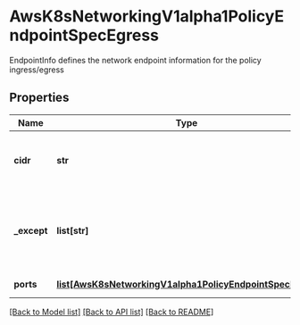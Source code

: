 # AwsK8sNetworkingV1alpha1PolicyEndpointSpecEgress

EndpointInfo defines the network endpoint information for the policy ingress/egress
## Properties
Name | Type | Description | Notes
------------ | ------------- | ------------- | -------------
**cidr** | **str** | CIDR is the network address(s) of the endpoint | 
**_except** | **list[str]** | Except is the exceptions to the CIDR ranges mentioned above. | [optional] 
**ports** | [**list[AwsK8sNetworkingV1alpha1PolicyEndpointSpecPorts]**](AwsK8sNetworkingV1alpha1PolicyEndpointSpecPorts.md) | Ports is the list of ports | [optional] 

[[Back to Model list]](../README.md#documentation-for-models) [[Back to API list]](../README.md#documentation-for-api-endpoints) [[Back to README]](../README.md)


